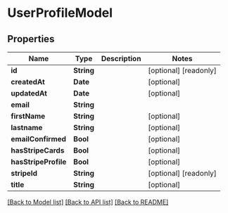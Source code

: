 # UserProfileModel

## Properties
Name | Type | Description | Notes
------------ | ------------- | ------------- | -------------
**id** | **String** |  | [optional] [readonly] 
**createdAt** | **Date** |  | [optional] 
**updatedAt** | **Date** |  | [optional] 
**email** | **String** |  | 
**firstName** | **String** |  | [optional] 
**lastname** | **String** |  | [optional] 
**emailConfirmed** | **Bool** |  | [optional] 
**hasStripeCards** | **Bool** |  | [optional] 
**hasStripeProfile** | **Bool** |  | [optional] 
**stripeId** | **String** |  | [optional] [readonly] 
**title** | **String** |  | [optional] 

[[Back to Model list]](../README.md#documentation-for-models) [[Back to API list]](../README.md#documentation-for-api-endpoints) [[Back to README]](../README.md)


